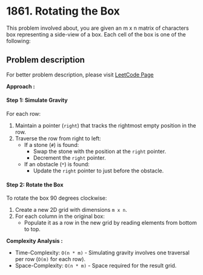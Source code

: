 # 1861. Rotating the Box

This problem involved about, you are given an m x n matrix of characters box representing a side-view of a box. Each cell of the box is one of the following:

## Problem description

For better problem description, please visit [LeetCode Page](https://leetcode.com/problems/rotating-the-box/description)

**Approach :**<br/>

#### Step 1: Simulate Gravity

For each row:

1. Maintain a pointer (`right`) that tracks the rightmost empty position in the row.
2. Traverse the row from right to left:
    - If a stone (`#`) is found:
        - Swap the stone with the position at the `right` pointer.
        - Decrement the `right` pointer.
    - If an obstacle (`*`) is found:
        - Update the `right` pointer to just before the obstacle.

#### Step 2: Rotate the Box

To rotate the box 90 degrees clockwise:

1. Create a new 2D grid with dimensions `m x n`.
2. For each column in the original box:
    - Populate it as a row in the new grid by reading elements from bottom to top.

**Complexity Analysis :**<br/>

-   Time-Complexity: `O(n * m)` - Simulating gravity involves one traversal per row (`O(m)` for each row).
-   Space-Complexity: `O(n * m)` - Space required for the result grid.
